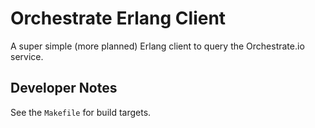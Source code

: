Orchestrate Erlang Client
=========================

A super simple (more planned) Erlang client to query the Orchestrate.io service.

## Developer Notes

See the `Makefile` for build targets.
